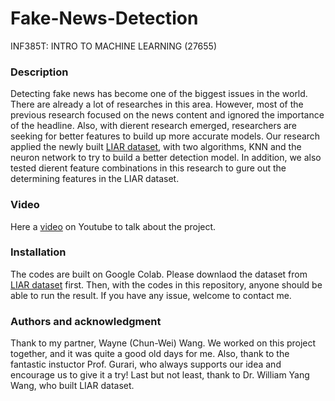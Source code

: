 # Fake-News-Detection

INF385T: INTRO TO MACHINE LEARNING (27655)

### Description

Detecting fake news has become one of the biggest issues in the world. There are already a lot of researches in this area. However, most of the previous research focused on the news content and ignored the importance of the headline. Also, with dierent research emerged, researchers are seeking for better features to build up more accurate models. Our research applied the newly built [LIAR dataset](https://arxiv.org/abs/1705.00648), with two algorithms, KNN and the neuron network to try to build a better detection model. In addition, we also tested dierent feature combinations in this research to gure out the determining features in the LIAR dataset.

### Video

Here a [video](https://youtu.be/OP7ROjHbQLA) on Youtube to talk about the project.

### Installation

The codes are built on Google Colab. Please downlaod the dataset from [LIAR dataset](https://arxiv.org/abs/1705.00648) first. Then, with the codes in this repository, anyone should be able to run the result. If you have any issue, welcome to contact me.

### Authors and acknowledgment

Thank to my partner, Wayne (Chun-Wei) Wang. We worked on this project together, and it was quite a good old days for me. Also, thank to the fantastic instuctor Prof. Gurari, who always supports our idea and encourage us to give it a try! Last but not least, thank to Dr. William Yang Wang, who built LIAR dataset.

